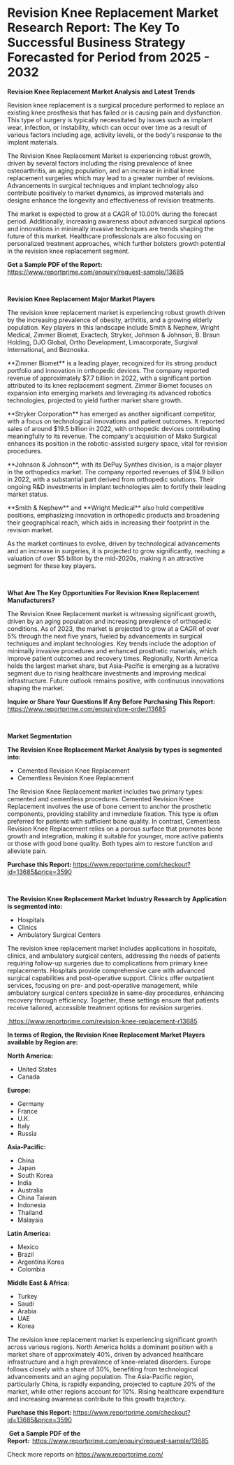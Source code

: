 <p><h1>Revision Knee Replacement Market Research Report: The Key To Successful Business Strategy Forecasted for Period from 2025 - 2032</h1></p><p><strong>Revision Knee Replacement Market Analysis and Latest Trends</strong></p>
<p><p>Revision knee replacement is a surgical procedure performed to replace an existing knee prosthesis that has failed or is causing pain and dysfunction. This type of surgery is typically necessitated by issues such as implant wear, infection, or instability, which can occur over time as a result of various factors including age, activity levels, or the body's response to the implant materials.</p><p>The Revision Knee Replacement Market is experiencing robust growth, driven by several factors including the rising prevalence of knee osteoarthritis, an aging population, and an increase in initial knee replacement surgeries which may lead to a greater number of revisions. Advancements in surgical techniques and implant technology also contribute positively to market dynamics, as improved materials and designs enhance the longevity and effectiveness of revision treatments. </p><p>The market is expected to grow at a CAGR of 10.00% during the forecast period. Additionally, increasing awareness about advanced surgical options and innovations in minimally invasive techniques are trends shaping the future of this market. Healthcare professionals are also focusing on personalized treatment approaches, which further bolsters growth potential in the revision knee replacement segment.</p></p>
<p><strong>Get a Sample PDF of the Report:&nbsp;</strong> <a href="https://www.reportprime.com/enquiry/request-sample/13685?utm_campaign=3001&utm_medium=2&utm_source=Github&utm_content=ia&utm_term=20032025&utm_id=revision-knee-replacement">https://www.reportprime.com/enquiry/request-sample/13685</a></p>
<p>&nbsp;</p>
<p><strong>Revision Knee Replacement Major Market Players</strong></p>
<p><p>The revision knee replacement market is experiencing robust growth driven by the increasing prevalence of obesity, arthritis, and a growing elderly population. Key players in this landscape include Smith & Nephew, Wright Medical, Zimmer Biomet, Exactech, Stryker, Johnson & Johnson, B. Braun Holding, DJO Global, Ortho Development, Limacorporate, Surgival International, and Beznoska.</p><p>**Zimmer Biomet** is a leading player, recognized for its strong product portfolio and innovation in orthopedic devices. The company reported revenue of approximately $7.7 billion in 2022, with a significant portion attributed to its knee replacement segment. Zimmer Biomet focuses on expansion into emerging markets and leveraging its advanced robotics technologies, projected to yield further market share growth.</p><p>**Stryker Corporation** has emerged as another significant competitor, with a focus on technological innovations and patient outcomes. It reported sales of around $19.5 billion in 2022, with orthopedic devices contributing meaningfully to its revenue. The company's acquisition of Mako Surgical enhances its position in the robotic-assisted surgery space, vital for revision procedures.</p><p>**Johnson & Johnson**, with its DePuy Synthes division, is a major player in the orthopedics market. The company reported revenues of $94.9 billion in 2022, with a substantial part derived from orthopedic solutions. Their ongoing R&D investments in implant technologies aim to fortify their leading market status.</p><p>**Smith & Nephew** and **Wright Medical** also hold competitive positions, emphasizing innovation in orthopedic products and broadening their geographical reach, which aids in increasing their footprint in the revision market.</p><p>As the market continues to evolve, driven by technological advancements and an increase in surgeries, it is projected to grow significantly, reaching a valuation of over $5 billion by the mid-2020s, making it an attractive segment for these key players.</p></p>
<p>&nbsp;</p>
<p><strong>What Are The Key Opportunities For Revision Knee Replacement Manufacturers?</strong></p>
<p><p>The Revision Knee Replacement market is witnessing significant growth, driven by an aging population and increasing prevalence of orthopedic conditions. As of 2023, the market is projected to grow at a CAGR of over 5% through the next five years, fueled by advancements in surgical techniques and implant technologies. Key trends include the adoption of minimally invasive procedures and enhanced prosthetic materials, which improve patient outcomes and recovery times. Regionally, North America holds the largest market share, but Asia-Pacific is emerging as a lucrative segment due to rising healthcare investments and improving medical infrastructure. Future outlook remains positive, with continuous innovations shaping the market.</p></p>
<p><strong>Inquire or Share Your Questions If Any Before Purchasing This Report:</strong> <a href="https://www.reportprime.com/enquiry/pre-order/13685?utm_campaign=3001&utm_medium=2&utm_source=Github&utm_content=ia&utm_term=20032025&utm_id=revision-knee-replacement">https://www.reportprime.com/enquiry/pre-order/13685</a></p>
<p>&nbsp;</p>
<p><strong>Market Segmentation</strong></p>
<p><strong>The Revision Knee Replacement Market Analysis by types is segmented into:</strong></p>
<p><ul><li>Cemented Revision Knee Replacement</li><li>Cementless Revision Knee Replacement</li></ul></p>
<p><p>The Revision Knee Replacement market includes two primary types: cemented and cementless procedures. Cemented Revision Knee Replacement involves the use of bone cement to anchor the prosthetic components, providing stability and immediate fixation. This type is often preferred for patients with sufficient bone quality. In contrast, Cementless Revision Knee Replacement relies on a porous surface that promotes bone growth and integration, making it suitable for younger, more active patients or those with good bone quality. Both types aim to restore function and alleviate pain.</p></p>
<p><strong>Purchase this Report:&nbsp;</strong><a href="https://www.reportprime.com/checkout?id=13685&price=3590&utm_campaign=3001&utm_medium=2&utm_source=Github&utm_content=ia&utm_term=20032025&utm_id=revision-knee-replacement">https://www.reportprime.com/checkout?id=13685&price=3590</a></p>
<p>&nbsp;</p>
<p><strong>The Revision Knee Replacement Market Industry Research by Application is segmented into:</strong></p>
<p><ul><li>Hospitals</li><li>Clinics</li><li>Ambulatory Surgical Centers</li></ul></p>
<p><p>The revision knee replacement market includes applications in hospitals, clinics, and ambulatory surgical centers, addressing the needs of patients requiring follow-up surgeries due to complications from primary knee replacements. Hospitals provide comprehensive care with advanced surgical capabilities and post-operative support. Clinics offer outpatient services, focusing on pre- and post-operative management, while ambulatory surgical centers specialize in same-day procedures, enhancing recovery through efficiency. Together, these settings ensure that patients receive tailored, accessible treatment options for revision surgeries.</p></p>
<p><a href="https://www.reportprime.com/revision-knee-replacement-r13685?utm_campaign=3001&utm_medium=2&utm_source=Github&utm_content=ia&utm_term=20032025&utm_id=revision-knee-replacement">&nbsp;https://www.reportprime.com/revision-knee-replacement-r13685</a></p>
<p><strong>In terms of Region, the Revision Knee Replacement Market Players available by Region are:</strong></p>
<p>
    <p> <strong> North America: </strong>
        <ul>
            <li>United States</li>
            <li>Canada</li>
        </ul>
        </p> 
    <p> <strong> Europe: </strong>
        <ul>
            <li>Germany</li>
            <li>France</li>
            <li>U.K.</li>
            <li>Italy</li>
            <li>Russia</li>
        </ul>
        </p> 
    <p> <strong> Asia-Pacific: </strong>
        <ul>
            <li>China</li>
            <li>Japan</li>
            <li>South Korea</li>
            <li>India</li>
            <li>Australia</li>
            <li>China Taiwan</li>
            <li>Indonesia</li>
            <li>Thailand</li>
            <li>Malaysia</li>
        </ul>
        </p> 
    <p> <strong> Latin America: </strong>
        <ul>
            <li>Mexico</li>
            <li>Brazil</li>
            <li>Argentina Korea</li>
            <li>Colombia</li>
        </ul>
        </p> 
    <p> <strong> Middle East & Africa: </strong>
        <ul>
            <li>Turkey</li>
            <li>Saudi</li>
            <li>Arabia</li>
            <li>UAE</li>
            <li>Korea</li>
        </ul>
    </p>
    </p>
<p><p>The revision knee replacement market is experiencing significant growth across various regions. North America holds a dominant position with a market share of approximately 40%, driven by advanced healthcare infrastructure and a high prevalence of knee-related disorders. Europe follows closely with a share of 30%, benefiting from technological advancements and an aging population. The Asia-Pacific region, particularly China, is rapidly expanding, projected to capture 20% of the market, while other regions account for 10%. Rising healthcare expenditure and increasing awareness contribute to this growth trajectory.</p></p>
<p><strong>Purchase this Report: </strong><a href="https://www.reportprime.com/checkout?id=13685&price=3590&utm_campaign=3001&utm_medium=2&utm_source=Github&utm_content=ia&utm_term=20032025&utm_id=revision-knee-replacement">https://www.reportprime.com/checkout?id=13685&price=3590</a></p>
<p>&nbsp;<strong>Get a Sample PDF of the Report:&nbsp;&nbsp;</strong><a href="https://www.reportprime.com/enquiry/request-sample/13685?utm_campaign=3001&utm_medium=2&utm_source=Github&utm_content=ia&utm_term=20032025&utm_id=revision-knee-replacement">https://www.reportprime.com/enquiry/request-sample/13685</a></p>
<p><strong></strong></p>
<p>Check more reports on <a href="https://www.reportprime.com/?utm_campaign=3001&utm_medium=2&utm_source=Github&utm_content=ia&utm_term=20032025&utm_id=revision-knee-replacement">https://www.reportprime.com/</a></p>